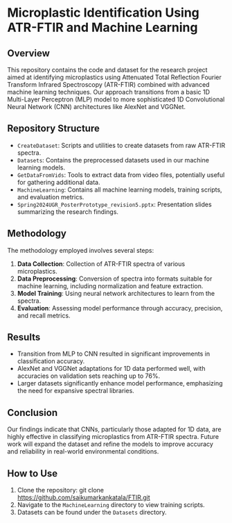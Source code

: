 # Microplastic Identification Using ATR-FTIR and Machine Learning

## Overview
This repository contains the code and dataset for the research project aimed at identifying microplastics using Attenuated Total Reflection Fourier Transform Infrared Spectroscopy (ATR-FTIR) combined with advanced machine learning techniques. Our approach transitions from a basic 1D Multi-Layer Perceptron (MLP) model to more sophisticated 1D Convolutional Neural Network (CNN) architectures like AlexNet and VGGNet.

## Repository Structure
- `CreateDataset`: Scripts and utilities to create datasets from raw ATR-FTIR spectra.
- `Datasets`: Contains the preprocessed datasets used in our machine learning models.
- `GetDataFromVids`: Tools to extract data from video files, potentially useful for gathering additional data.
- `MachineLearning`: Contains all machine learning models, training scripts, and evaluation metrics.
- `Spring2024UGR_PosterPrototype_revision5.pptx`: Presentation slides summarizing the research findings.

## Methodology
The methodology employed involves several steps:
1. **Data Collection**: Collection of ATR-FTIR spectra of various microplastics.
2. **Data Preprocessing**: Conversion of spectra into formats suitable for machine learning, including normalization and feature extraction.
3. **Model Training**: Using neural network architectures to learn from the spectra.
4. **Evaluation**: Assessing model performance through accuracy, precision, and recall metrics.

## Results
- Transition from MLP to CNN resulted in significant improvements in classification accuracy.
- AlexNet and VGGNet adaptations for 1D data performed well, with accuracies on validation sets reaching up to 76%.
- Larger datasets significantly enhance model performance, emphasizing the need for expansive spectral libraries.

## Conclusion
Our findings indicate that CNNs, particularly those adapted for 1D data, are highly effective in classifying microplastics from ATR-FTIR spectra. Future work will expand the dataset and refine the models to improve accuracy and reliability in real-world environmental conditions.

## How to Use
1. Clone the repository: git clone https://github.com/saikumarkankatala/FTIR.git
2. Navigate to the `MachineLearning` directory to view training scripts.
3. Datasets can be found under the `Datasets` directory.
